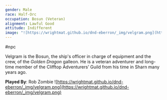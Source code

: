 ```yaml
---
gender: Male
race: Half-Orc
occupation: Bosun (Veteran)
alignment: Lawful Good
attitude: Indifferent
image: "![https://wrightmat.github.io/dnd-eberron/_img/velgram.png](https://wrightmat.github.io/dnd-eberron/_img/velgram.png)"
---
```

 #npc

Velgram is the Bosun, the ship's officer in charge of equipment and the crew, of the *Golden Dragon* galleon. He is a veteran adventurer and long-time member of the Clifftop Adventurers’ Guild from his time in Sharn many years ago.

**Played By**: Rob Zombie
![https://wrightmat.github.io/dnd-eberron/_img/velgram.png](https://wrightmat.github.io/dnd-eberron/_img/velgram.png)
